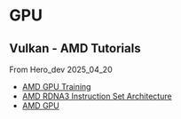 # GPU

## Vulkan - AMD Tutorials

From Hero_dev 2025_04_20

  - [AMD GPU Training](https://www.youtube.com/playlist?list=PLKjl7IFAwc4QUTejaX2vpIwXstbgf8Ik7)
  - [AMD RDNA3 Instruction Set Architecture](https://www.amd.com/content/dam/amd/en/documents/radeon-tech-docs/instruction-set-architectures/rdna3-shader-instruction-set-architecture-feb-2023_0.pdf
  )
  - [AMD GPU](https://developer.arm.com/Additional%20Resources/Video%20Tutorials/Arm%20Mali%20GPU%20Training%20-%20EP1-1)
